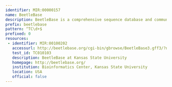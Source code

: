 ```yaml
---
identifier: MIR:00000157
name: BeetleBase
description: BeetleBase is a comprehensive sequence database and community resource for Tribolium genetics, genomics and developmental biology. It incorporates information about genes, mutants, genetic markers, expressed sequence tags and publications.
prefix: beetlebase
pattern: ^TC\d+$
prefixed: 0
resources:
 - identifier: MIR:00100202
   accessurl: http://beetlebase.org/cgi-bin/gbrowse/BeetleBase3.gff3/?name=${id}
   test_id: TC010103
   description: BeetleBase at Kansas State University
   homepage: http://beetlebase.org/
   institution: Bioinformatics Center, Kansas State University
   location: USA
   official: false
---
```

